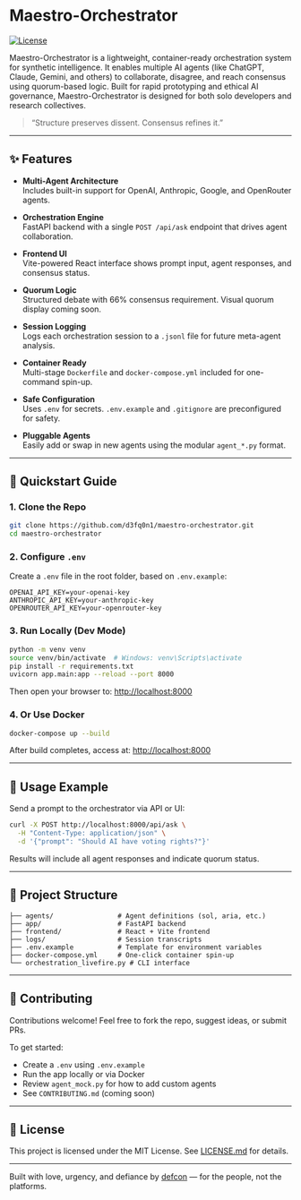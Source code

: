 # Maestro-Orchestrator

[![License](https://img.shields.io/badge/license-MIT-blue.svg)](LICENSE.md)

Maestro-Orchestrator is a lightweight, container-ready orchestration system for synthetic intelligence. It enables multiple AI agents (like ChatGPT, Claude, Gemini, and others) to collaborate, disagree, and reach consensus using quorum-based logic. Built for rapid prototyping and ethical AI governance, Maestro-Orchestrator is designed for both solo developers and research collectives.

> “Structure preserves dissent. Consensus refines it.”

---

## ✨ Features

- **Multi-Agent Architecture**  
  Includes built-in support for OpenAI, Anthropic, Google, and OpenRouter agents.

- **Orchestration Engine**  
  FastAPI backend with a single `POST /api/ask` endpoint that drives agent collaboration.

- **Frontend UI**  
  Vite-powered React interface shows prompt input, agent responses, and consensus status.

- **Quorum Logic**  
  Structured debate with 66% consensus requirement. Visual quorum display coming soon.

- **Session Logging**  
  Logs each orchestration session to a `.jsonl` file for future meta-agent analysis.

- **Container Ready**  
  Multi-stage `Dockerfile` and `docker-compose.yml` included for one-command spin-up.

- **Safe Configuration**  
  Uses `.env` for secrets. `.env.example` and `.gitignore` are preconfigured for safety.

- **Pluggable Agents**  
  Easily add or swap in new agents using the modular `agent_*.py` format.

---

## 🚀 Quickstart Guide

### 1. Clone the Repo

```bash
git clone https://github.com/d3fq0n1/maestro-orchestrator.git
cd maestro-orchestrator
```

### 2. Configure `.env`

Create a `.env` file in the root folder, based on `.env.example`:

```env
OPENAI_API_KEY=your-openai-key
ANTHROPIC_API_KEY=your-anthropic-key
OPENROUTER_API_KEY=your-openrouter-key
```

### 3. Run Locally (Dev Mode)

```bash
python -m venv venv
source venv/bin/activate  # Windows: venv\Scripts\activate
pip install -r requirements.txt
uvicorn app.main:app --reload --port 8000
```

Then open your browser to: [http://localhost:8000](http://localhost:8000)

### 4. Or Use Docker

```bash
docker-compose up --build
```

After build completes, access at: [http://localhost:8000](http://localhost:8000)

---

## 🧪 Usage Example

Send a prompt to the orchestrator via API or UI:

```bash
curl -X POST http://localhost:8000/api/ask \
  -H "Content-Type: application/json" \
  -d '{"prompt": "Should AI have voting rights?"}'
```

Results will include all agent responses and indicate quorum status.

---

## 📁 Project Structure

```
├── agents/                # Agent definitions (sol, aria, etc.)
├── app/                   # FastAPI backend
├── frontend/              # React + Vite frontend
├── logs/                  # Session transcripts
├── .env.example           # Template for environment variables
├── docker-compose.yml     # One-click container spin-up
└── orchestration_livefire.py # CLI interface
```

---

## 🤝 Contributing

Contributions welcome! Feel free to fork the repo, suggest ideas, or submit PRs.

To get started:

- Create a `.env` using `.env.example`
- Run the app locally or via Docker
- Review `agent_mock.py` for how to add custom agents
- See `CONTRIBUTING.md` (coming soon)

---

## 📜 License

This project is licensed under the MIT License. See [LICENSE.md](LICENSE.md) for details.

---

Built with love, urgency, and defiance by [defcon](https://substack.com/@defqon1) — for the people, not the platforms.
